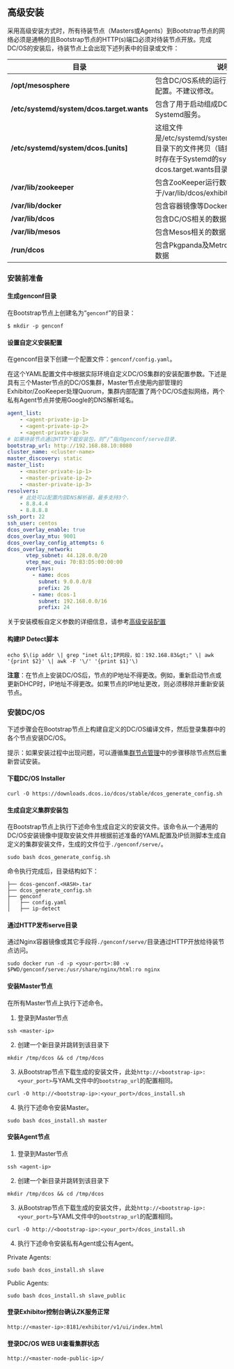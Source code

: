 ## 高级安装

采用高级安装方式时，所有待装节点（Masters或Agents）到Bootstrap节点的网络必须是通畅的且Bootstrap节点的HTTP(s)端口必须对待装节点开放。完成DC/OS的安装后，待装节点上会出现下述列表中的目录或文件：

| 目录 | 说明 |
| --- | --- |
| **/opt/mesosphere** | 包含DC/OS系统的运行脚本，依赖库和集群配置。不建议修改。 |
| **/etc/systemd/system/dcos.target.wants** | 包含了用于启动组成DC/OS系统的所有Systemd服务。 |
| **/etc/systemd/system/dcos.[units]** | 这组文件是/etc/systemd/system/dcos.target.wants目录下的文件拷贝（链接），这些文件必须同时存在于Systemd的system目录和dcos.target.wants目录中。 |
|**/var/lib/zookeeper** | 包含ZooKeeper运行数据(默认情况下位于/var/lib/dcos/exhibitor/zookeeper下)。|
| **/var/lib/docker** | 包含容器镜像等Docker相关数据 |
| **/var/lib/dcos** | 包含DC/OS相关的数据 |
| **/var/lib/mesos** | 包含Mesos相关的数据|
| **/run/dcos** | 包含Pkgpanda及Metronome等服务相关的数据|

### 安装前准备

#### 生成genconf目录

在Bootstrap节点上创建名为“`genconf`”的目录：

```
$ mkdir -p genconf
```

#### 设置自定义安装配置

在genconf目录下创建一个配置文件：`genconf/config.yaml`。

在这个YAML配置文件中根据实际环境自定义DC/OS集群的安装配置参数。下述是具有三个Master节点的DC/OS集群，Master节点使用内部管理的Exhibitor/ZooKeeper处理Quorum，集群内部配置了两个DC/OS虚拟网络，两个私有Agent节点并使用Google的DNS解析域名。

```yaml
agent_list:
    - <agent-private-ip-1>
    - <agent-private-ip-2>
    - <agent-private-ip-3>
# 如果待装节点通过HTTP下载安装包，则“/”指向genconf/serve目录.
bootstrap_url: http://192.168.88.10:8080
cluster_name: <cluster-name>
master_discovery: static
master_list:
    - <master-private-ip-1>
    - <master-private-ip-2>
    - <master-private-ip-3>
resolvers:
    # 此处可以配置内部DNS解析器，最多支持3个.
    - 8.8.4.4
    - 8.8.8.8
ssh_port: 22
ssh_user: centos
dcos_overlay_enable: true
dcos_overlay_mtu: 9001
dcos_overlay_config_attempts: 6
dcos_overlay_network:
      vtep_subnet: 44.128.0.0/20
      vtep_mac_oui: 70:B3:D5:00:00:00
      overlays:
        - name: dcos
          subnet: 9.0.0.0/8
          prefix: 26
        - name: dcos-1
          subnet: 192.168.0.0/16
          prefix: 24
```

关于安装模板自定义参数的详细信息，请参考[高级安装配置](/dcos-install-by-advanced-mode/dcos-install-by-advanced-mode-config.md)

#### 构建IP Detect脚本

```
echo $\(ip addr \| grep "inet &lt;IP网段，如：192.168.83&gt;" \| awk '{print $2}' \| awk -F '\/' '{print $1}'\)
```

**注意**：在节点上安装DC/OS后，节点的IP地址不得更改。例如，重新启动节点或更新DHCP时，IP地址不得更改。如果节点的IP地址更改，则必须移除并重新安装节点。

### 安装DC/OS

下述步骤会在Bootstrap节点上构建自定义的DC/OS编译文件，然后登录集群中的各个节点安装DC/OS。

提示：如果安装过程中出现问题，可以遵循集[群节点管理](/dcos-install-nodes-management.md)中的步骤移除节点然后重新尝试安装。

#### 下载DC/OS Installer

```
curl -O https://downloads.dcos.io/dcos/stable/dcos_generate_config.sh
```
#### 生成自定义集群安装包

在Bootstrap节点上执行下述命令生成自定义的安装文件。该命令从一个通用的DC/OS安装镜像中提取安装文件并根据前述准备的YAML配置及IP侦测脚本生成自定义的集群安装文件，生成的文件位于`./genconf/serve/`。

```
sudo bash dcos_generate_config.sh
```

命令执行完成后，目录结构如下：

```
├── dcos-genconf.<HASH>.tar
├── dcos_generate_config.sh
├── genconf
│   ├── config.yaml
│   ├── ip-detect
```

#### 通过HTTP发布serve目录

通过Nginx容器镜像或其它手段将`./genconf/serve/`目录通过HTTP开放给待装节点访问。

```
sudo docker run -d -p <your-port>:80 -v $PWD/genconf/serve:/usr/share/nginx/html:ro nginx
```
#### 安装Master节点

在所有Master节点上执行下述命令。

1. 登录到Master节点

  ```
ssh <master-ip>
```

2. 创建一个新目录并跳转到该目录下

  ```
  mkdir /tmp/dcos && cd /tmp/dcos
  ```

3. 从Bootstrap节点下载生成的安装文件，此处`http://<bootstrap-ip>:<your_port>`与YAML文件中的`bootstrap_url`的配置相同。

  ```
  curl -O http://<bootstrap-ip>:<your_port>/dcos_install.sh
  ```

4. 执行下述命令安装Master。

  ```
  sudo bash dcos_install.sh master
  ```

#### 安装Agent节点

1. 登录到Master节点

```
ssh <agent-ip>
```

2. 创建一个新目录并跳转到该目录下

```
mkdir /tmp/dcos && cd /tmp/dcos
```

3. 从Bootstrap节点下载生成的安装文件，此处`http://<bootstrap-ip>:<your_port>`与YAML文件中的`bootstrap_url`的配置相同。

```
curl -O http://<bootstrap-ip>:<your_port>/dcos_install.sh
```

4. 执行下述命令安装私有Agent或公有Agent。

  Private Agents:
  
  ```
sudo bash dcos_install.sh slave
```

  Public Agents:
  
 ```
sudo bash dcos_install.sh slave_public
```

#### 登录Exhibitor控制台确认ZK服务正常

```
http://<master-ip>:8181/exhibitor/v1/ui/index.html
```

#### 登录DC/OS WEB UI查看集群状态

```
http://<master-node-public-ip>/
```
